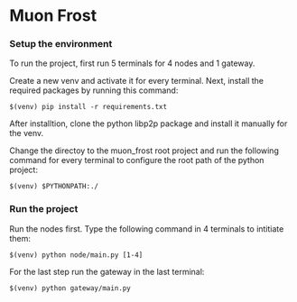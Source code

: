 # Muon Frost
     
### Setup the environment
To run the project, first run 5 terminals for 4 nodes and 1 gateway. 

Create a new venv and activate it for every terminal. Next, install the required packages by running this command:

    $(venv) pip install -r requirements.txt

After installtion, clone the python libp2p package and install it manually for the venv.


Change the directoy to the muon_frost root project and run the following command for every terminal to configure the root path of the python project:

    $(venv) $PYTHONPATH:./ 


### Run the project
Run the nodes first. Type the following command in 4 terminals to intitiate them:

    $(venv) python node/main.py [1-4]

For the last step run the gateway in the last terminal:
    
    $(venv) python gateway/main.py
